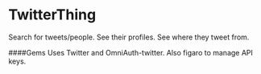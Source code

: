 TwitterThing
============

Search for tweets/people.
See their profiles.
See where they tweet from.


####Gems
Uses Twitter and OmniAuth-twitter. Also figaro to manage API keys.
